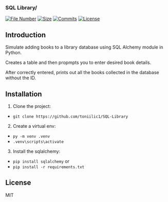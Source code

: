 ### SQL Library/

[![File Number](https://img.shields.io/github/directory-file-count/toniilic1/SQL-Library/ "File Number")](https://github.com/toniilic1/SQL-Library/)
[![Size](https://img.shields.io/github/repo-size/toniilic1/SQL-Library/)](https://github.com/toniilic1/SQL-Library/)
[![Commits](https://img.shields.io/github/commit-activity/m/toniilic1/SQL-Library/)](https://github.com/toniilic1/SQL-Library//graphs/commit-activity)
[![License](https://img.shields.io/github/license/toniilic1/SQL-Library/ "License")](https://github.com/toniilic1/SQL-Library//blob/master/LICENSE.txt "License")

## Introduction
Simulate adding books to a library database using SQL Alchemy module in Python.

Creates a table and then propmpts you to enter desired book details.

After correctly entered, prints out all the books collected in the database without the ID.

## Installation
1. Clone the project:
- ```git clone https://github.com/toniilic1/SQL-Library```

2. Create a virtual env:
- ```py -m venv .venv```
- ```.venv\scripts\activate```

3. Install the sqlalchemy:
- ```pip install sqlalchemy```
or
- ```pip install -r requirements.txt```

## License

MIT
